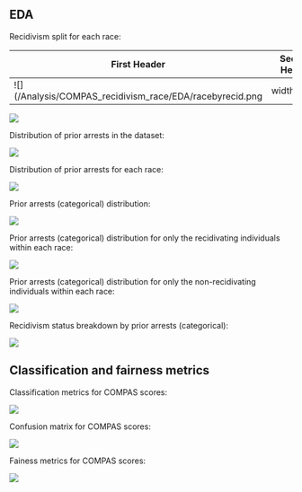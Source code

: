 <!-- dataset description (variables and how they are measured)-->
<!-- how this prediction model is put to use i.e. what it's used for -->
<!-- why it's been talked about so much -->
<!-- what this analysis is meant to achieve -->

## EDA

 Recidivism split for each race:
 
 | First Header  | Second Header |
| ------------- | ------------- |
| ![](/Analysis/COMPAS_recidivism_race/EDA/racebyrecid.png | width=100)  | Description...  |

![](/Analysis/COMPAS_recidivism_race/EDA/racebyrecid.png)

Distribution of prior arrests in the dataset:

![](/Analysis/COMPAS_recidivism_race/EDA/priors.png)

Distribution of prior arrests for each race:

![](/Analysis/COMPAS_recidivism_race/EDA/priorsbyrace.png)

Prior arrests (categorical) distribution:

![](/Analysis/COMPAS_recidivism_race/EDA/priorscatbyrace.png)

Prior arrests (categorical) distribution for only the recidivating individuals within each race:

![](/Analysis/COMPAS_recidivism_race/EDA/priorscatbyracerecid.png)


Prior arrests (categorical) distribution for only the non-recidivating individuals within each race:

![](/Analysis/COMPAS_recidivism_race/EDA/priorscatbyracenonrecid.png)

 Recidivism status breakdown by prior arrests (categorical):

![](/Analysis/COMPAS_recidivism_race/EDA/priorscatbyrecid.png)


## Classification and fairness metrics

Classification metrics for COMPAS scores:

![](/Analysis/COMPAS_recidivism_race/METRICS/COMPASclassmetrics.png)

Confusion matrix for COMPAS scores:

![](/Analysis/COMPAS_recidivism_race/METRICS/COMPASconfusionmatrix.png)

Fainess metrics for COMPAS scores:

![](/Analysis/COMPAS_recidivism_race/METRICS/COMPASfairnessmetrics.png)
